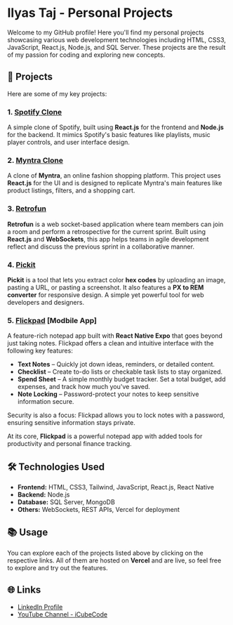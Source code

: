 # Ilyas Taj - Personal Projects

Welcome to my GitHub profile! Here you'll find my personal projects showcasing various web development technologies including HTML, CSS3, JavaScript, React.js, Node.js, and SQL Server. These projects are the result of my passion for coding and exploring new concepts.

## 🚀 Projects

Here are some of my key projects:

### 1. **<a href="https://spotify-clone-three-wheat-19.vercel.app/" target="_blank">Spotify Clone</a>**

A simple clone of Spotify, built using **React.js** for the frontend and **Node.js** for the backend. It mimics Spotify's basic features like playlists, music player controls, and user interface design.

### 2. **<a href="https://myntra-clone-tawny-pi.vercel.app/" target="_blank">Myntra Clone</a>**

A clone of **Myntra**, an online fashion shopping platform. This project uses **React.js** for the UI and is designed to replicate Myntra's main features like product listings, filters, and a shopping cart.

### 3. **<a href="https://retrofun-ilyas.netlify.app/" target="_blank">Retrofun</a>**

**Retrofun** is a web socket-based application where team members can join a room and perform a retrospective for the current sprint. Built using **React.js** and **WebSockets**, this app helps teams in agile development reflect and discuss the previous sprint in a collaborative manner.

### 4. **<a href="https://pickit-tool.vercel.app/" target="_blank">Pickit</a>**

**Pickit** is a tool that lets you extract color **hex codes** by uploading an image, pasting a URL, or pasting a screenshot. It also features a **PX to REM converter** for responsive design. A simple yet powerful tool for web developers and designers.

### 5. **<a href="https://expo.dev/accounts/ilyas_taj/projects/flickpad" target="blank">Flickpad</a>** [Modbile App]

A feature-rich notepad app built with **React Native Expo** that goes beyond just taking notes. Flickpad offers a clean and intuitive interface with the following key features:

- **Text Notes** – Quickly jot down ideas, reminders, or detailed content.
- **Checklist** – Create to-do lists or checkable task lists to stay organized.
- **Spend Sheet** – A simple monthly budget tracker. Set a total budget, add expenses, and track how much you've saved.
- **Note Locking** – Password-protect your notes to keep sensitive information secure.

Security is also a focus: Flickpad allows you to lock notes with a password, ensuring sensitive information stays private.

At its core, **Flickpad** is a powerful notepad app with added tools for productivity and personal finance tracking.


## 🛠️ Technologies Used

- **Frontend:** HTML, CSS3, Tailwind, JavaScript, React.js, React Native
- **Backend:** Node.js
- **Database:** SQL Server, MongoDB
- **Others:** WebSockets, REST APIs, Vercel for deployment

## 📚 Usage

You can explore each of the projects listed above by clicking on the respective links. All of them are hosted on **Vercel** and are live, so feel free to explore and try out the features.

## 🌐 Links

- <a href="https://www.linkedin.com/in/ilyas-hussain-376275202/" target="_blank">LinkedIn Profile</a>
- <a href="https://www.youtube.com/@iCubeCode" target="_blank">YouTube Channel - iCubeCode</a>
